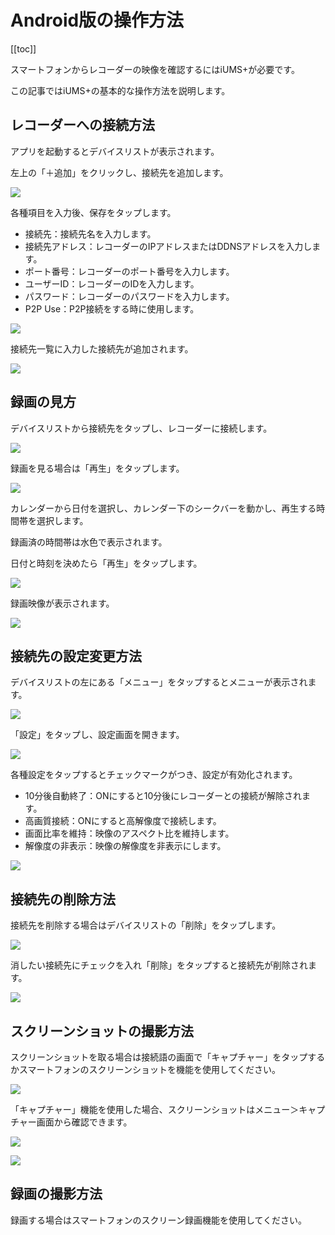 # Android版の操作方法

[[toc]]

スマートフォンからレコーダーの映像を確認するにはiUMS+が必要です。

この記事ではiUMS+の基本的な操作方法を説明します。

## レコーダーへの接続方法

アプリを起動するとデバイスリストが表示されます。

左上の「＋追加」をクリックし、接続先を追加します。

![](./images/iums-android/001.jpg)

各種項目を入力後、保存をタップします。

- 接続先：接続先名を入力します。
- 接続先アドレス：レコーダーのIPアドレスまたはDDNSアドレスを入力します。
- ポート番号：レコーダーのポート番号を入力します。
- ユーザーID：レコーダーのIDを入力します。
- パスワード：レコーダーのパスワードを入力します。
- P2P Use：P2P接続をする時に使用します。

![](./images/iums-android/002.jpg)

接続先一覧に入力した接続先が追加されます。

![](./images/iums-android/003.jpg)

## 録画の見方

デバイスリストから接続先をタップし、レコーダーに接続します。

![](./images/iums-android/004.jpg)

録画を見る場合は「再生」をタップします。

![](./images/iums-android/005.jpg)

カレンダーから日付を選択し、カレンダー下のシークバーを動かし、再生する時間帯を選択します。

録画済の時間帯は水色で表示されます。

日付と時刻を決めたら「再生」をタップします。

![](./images/iums-android/006.jpg)

録画映像が表示されます。

![](./images/iums-android/007.jpg)

## 接続先の設定変更方法

デバイスリストの左にある「メニュー」をタップするとメニューが表示されます。

![](./images/iums-android/008.jpg)

「設定」をタップし、設定画面を開きます。

![](./images/iums-android/009.jpg)

各種設定をタップするとチェックマークがつき、設定が有効化されます。

- 10分後自動終了：ONにすると10分後にレコーダーとの接続が解除されます。
- 高画質接続：ONにすると高解像度で接続します。
- 画面比率を維持：映像のアスペクト比を維持します。
- 解像度の非表示：映像の解像度を非表示にします。

![](./images/iums-android/010.jpg)

## 接続先の削除方法

接続先を削除する場合はデバイスリストの「削除」をタップします。

![](./images/iums-android/011.jpg)

消したい接続先にチェックを入れ「削除」をタップすると接続先が削除されます。

![](./images/iums-android/012.jpg)

## スクリーンショットの撮影方法

スクリーンショットを取る場合は接続語の画面で「キャプチャー」をタップするかスマートフォンのスクリーンショットを機能を使用してください。

![](./images/iums-android/013.jpg)

「キャプチャー」機能を使用した場合、スクリーンショットはメニュー＞キャプチャー画面から確認できます。

![](./images/iums-android/014.jpg)

![](./images/iums-android/015.jpg)

## 録画の撮影方法

録画する場合はスマートフォンのスクリーン録画機能を使用してください。
